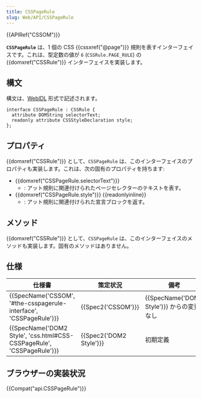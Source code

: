 ```yaml
---
title: CSSPageRule
slug: Web/API/CSSPageRule
---
```

{{APIRef("CSSOM")}}

**`CSSPageRule`** は、1 個の CSS {{cssxref("@page")}} 規則を表すインターフェイスです。これは、型定数の値が `6` (`CSSRule.PAGE_RULE`) の {{domxref("CSSRule")}} インターフェイスを実装します。

## 構文

構文は、[WebIDL](http://dev.w3.org/2006/webapi/WebIDL/) 形式で記述されます。

```
interface CSSPageRule : CSSRule {
  attribute DOMString selectorText;
  readonly attribute CSSStyleDeclaration style;
};
```

## プロパティ

{{domxref("CSSRule")}} として、`CSSPageRule` は、このインターフェイスのプロパティも実装します。これは、次の固有のプロパティを持ちます:

- {{domxref("CSSPageRule.selectorText")}}
  - : アット規則に関連付けられたページセレクターのテキストを表す。
- {{domxref("CSSPageRule.style")}} {{readonlyinline}}
  - : アット規則に関連付けられた宣言ブロックを返す。

## メソッド

{{domxref("CSSRule")}} として、`CSSPageRule` は、このインターフェイスのメソッドも実装します。固有のメソッドはありません。

## 仕様

| 仕様書                                                                                       | 策定状況                         | 備考                                                |
| -------------------------------------------------------------------------------------------- | -------------------------------- | --------------------------------------------------- |
| {{SpecName('CSSOM', '#the-csspagerule-interface', 'CSSPageRule')}}     | {{Spec2('CSSOM')}}         | {{SpecName('DOM2 Style')}} からの変更なし |
| {{SpecName('DOM2 Style', 'css.html#CSS-CSSPageRule', 'CSSPageRule')}} | {{Spec2('DOM2 Style')}} | 初期定義                                            |

## ブラウザーの実装状況

{{Compat("api.CSSPageRule")}}
